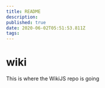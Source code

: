 ```yaml
---
title: README
description: 
published: true
date: 2020-06-02T05:51:53.811Z
tags: 
---
```


# wiki
This is where the WikiJS repo is going
